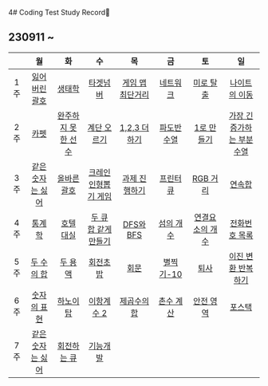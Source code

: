 
4# Coding Test Study Record📖
## 230911 ~
| |월|화|수|목|금|토|일 |
|:-:|:-:|:-:|:-:|:-:|:-:|:-:|:-:|
|1주|[잃어버린 괄호](./contents/1week-1.md) | [생태학](./contents/1week-2.md) | [타겟넘버](./contents/1week-3.md) | [게임 맵 최단거리](./contents/1week-4.md) | [네트워크](./contents/1week-5.md) | [미로 탈출](./contents/1week-6.md) | [나이트의 이동](./contents/1week-7.md)
|2주| [카펫](./contents/2week-1.md) |[완주하지 못한 선수](./contents/2week-2.md) | [계단 오르기](./contents/2week-3.md) |[1,2,3 더하기](./contents/2week-4.md) |[파도반 수열](./contents/2week-5.md) | [1로 만들기](./contents/2week-6.md) | [가장 긴 증가하는 부분 수열](./contents/2week-7.md) 
|3주|[같은 숫자는 싫어](./contents/3week-1.md) | [올바른 괄호](./contents/3week-2.md) | [크레인 인형뽑기 게임](./contents/3week-3.md)|[과제 진행하기](./contents/3week-4.md) | [프린터 큐](./contents/3week-5.md)|[RGB 거리](./contents/3week-6.md) | [연속합](./contents/3week-7.md)
|4주| [통계학](./contents/4week-1.md) | [호텔 대실](./contents/4week-2.md) | [두 큐 합 같게 만들기](./contents/4week-3.md) | [DFS와 BFS](./contents/4week-4.md) |[섬의 개수](./contents/4week-5.md) | [연결요소의 개수](./contents/4week-6.md) | [전화번호 목록](./contents/4week-7.md) | 
5주 |[두 수의 합](./contents/5week-1.md) |[두 용액](./contents/5week-2.md) |[회전초밥](./contents/5week-3.md) |[회문](./contents/5week-4.md)|[별찍기-10](./contents/5week-5.md)|[퇴사](./contents/5week-6.md)|[이진 변환 반복하기](./contents/5week-7.md) |
6주 | [숫자의 표현](./contents/6week-1.md) | [하노이탑](./contents/6week-2.md) | [이항계수 2](./contents/6week-3.md) | [제곱수의 합](./contents/6week-4.md) |[촌수 계산](./contents/6week-5.md) | [안전 영역](./contents/6week-6.md) | [포스택](./contents/6week-7.md)|
|7주| [같은 숫자는 싫어](./contents/7week-1.md) | [회전하는 큐](./contents/7week-2.md) | [기능개발](./contents/7week-3.md)
